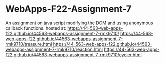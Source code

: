 # WebApps-F22-Assignment-7
An assignment on java script modifying the DOM and using anonymous callback functions.
hosted at: https://44-563-web-apps-f22.github.io/44563-webapps-assignment-7-rmk9710/
https://44-563-web-apps-f22.github.io/44563-webapps-assignment-7-rmk9710/treasure.html
https://44-563-web-apps-f22.github.io/44563-webapps-assignment-7-rmk9710/reaction.html
https://44-563-web-apps-f22.github.io/44563-webapps-assignment-7-rmk9710/cycler.html
